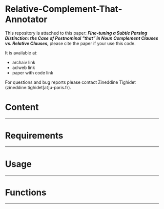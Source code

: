 # Relative-Complement-That-Annotator

This repository is attached to this paper: <b><i>Fine-tuning a Subtle Parsing Distinction: the Case of Postnominal "that" in Noun Complement Clauses vs. Relative Clauses</i></b>, please cite the paper if your use this code.

It is available at:
<ul>
  <li>archaiv link</li>
  <li>aclweb link</li>
  <li>paper with code link</li>
</ul>

For questions and bug reports please contact Zineddine Tighidet (zineddine.tighidet[at]u-paris.fr).


# Content
<hr>

# Requirements
<hr>

# Usage
<hr>

# Functions
<hr>
